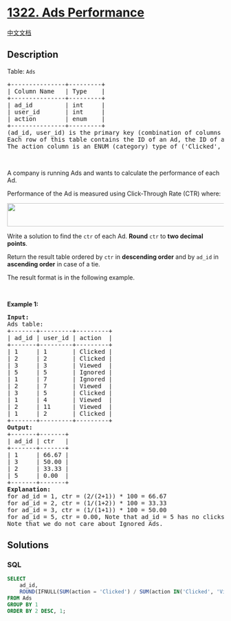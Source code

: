 # [1322. Ads Performance](https://leetcode.com/problems/ads-performance)

[中文文档](/solution/1300-1399/1322.Ads%20Performance/README.md)

## Description

<p>Table: <code>Ads</code></p>

<pre>
+---------------+---------+
| Column Name   | Type    |
+---------------+---------+
| ad_id         | int     |
| user_id       | int     |
| action        | enum    |
+---------------+---------+
(ad_id, user_id) is the primary key (combination of columns with unique values) for this table.
Each row of this table contains the ID of an Ad, the ID of a user, and the action taken by this user regarding this Ad.
The action column is an ENUM (category) type of (&#39;Clicked&#39;, &#39;Viewed&#39;, &#39;Ignored&#39;).
</pre>

<p>&nbsp;</p>

<p>A company is running Ads and wants to calculate the performance of each Ad.</p>

<p>Performance of the Ad is measured using Click-Through Rate (CTR) where:</p>
<img alt="" src="https://fastly.jsdelivr.net/gh/doocs/leetcode@main/solution/1300-1399/1322.Ads%20Performance/images/sql1.png" style="width: 600px; height: 54px;" />
<p>Write a solution&nbsp;to find the <code>ctr</code> of each Ad. <strong>Round</strong> <code>ctr</code> to <strong>two decimal points</strong>.</p>

<p>Return the result table ordered by <code>ctr</code> in <strong>descending order</strong> and by <code>ad_id</code> in <strong>ascending order</strong> in case of a tie.</p>

<p>The result format is in the following example.</p>

<p>&nbsp;</p>
<p><strong class="example">Example 1:</strong></p>

<pre>
<strong>Input:</strong> 
Ads table:
+-------+---------+---------+
| ad_id | user_id | action  |
+-------+---------+---------+
| 1     | 1       | Clicked |
| 2     | 2       | Clicked |
| 3     | 3       | Viewed  |
| 5     | 5       | Ignored |
| 1     | 7       | Ignored |
| 2     | 7       | Viewed  |
| 3     | 5       | Clicked |
| 1     | 4       | Viewed  |
| 2     | 11      | Viewed  |
| 1     | 2       | Clicked |
+-------+---------+---------+
<strong>Output:</strong> 
+-------+-------+
| ad_id | ctr   |
+-------+-------+
| 1     | 66.67 |
| 3     | 50.00 |
| 2     | 33.33 |
| 5     | 0.00  |
+-------+-------+
<strong>Explanation:</strong> 
for ad_id = 1, ctr = (2/(2+1)) * 100 = 66.67
for ad_id = 2, ctr = (1/(1+2)) * 100 = 33.33
for ad_id = 3, ctr = (1/(1+1)) * 100 = 50.00
for ad_id = 5, ctr = 0.00, Note that ad_id = 5 has no clicks or views.
Note that we do not care about Ignored Ads.
</pre>

## Solutions

<!-- tabs:start -->

### **SQL**

```sql
SELECT
    ad_id,
    ROUND(IFNULL(SUM(action = 'Clicked') / SUM(action IN('Clicked', 'Viewed')) * 100, 0), 2) AS ctr
FROM Ads
GROUP BY 1
ORDER BY 2 DESC, 1;
```

<!-- tabs:end -->
